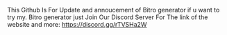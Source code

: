 This Github Is For Update and annoucement of Bitro generator if u want to try my. Bitro generator
just Join Our Discord Server For The link of the website and more: 
https://discord.gg/rTVSHa2W
